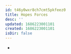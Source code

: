```yaml
---
id: t46y0wxr8ch7cmt5pkfeez0
title: Hopes Forces
desc: ''
updated: 1686223001101
created: 1686223001101
isDir: false
---
```

-